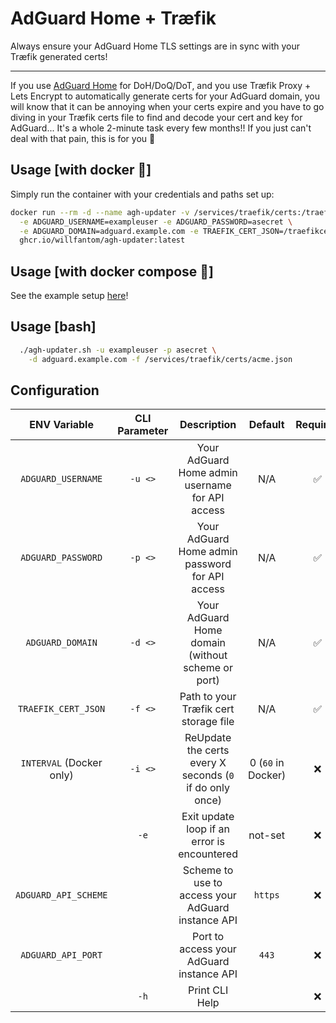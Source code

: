 # AdGuard Home + Træfik

Always ensure your AdGuard Home TLS settings are in sync with your Træfik generated certs!

---

If you use [AdGuard Home](https://github.com/AdguardTeam/AdGuardHome) for DoH/DoQ/DoT, and you use Træfik Proxy + Lets Encrypt to automatically generate certs for your AdGuard domain, you will know that it can be annoying when your certs expire and you have to go diving in your Træfik certs file to find and decode your cert and key for AdGuard... It's a whole 2-minute task every few months!! If you just can't deal with that pain, this is for you 🫵

## Usage [with docker 🐳]

Simply run the container with your credentials and paths set up:

```bash
docker run --rm -d --name agh-updater -v /services/traefik/certs:/traefikcerts:ro \
  -e ADGUARD_USERNAME=exampleuser -e ADGUARD_PASSWORD=asecret \
  -e ADGUARD_DOMAIN=adguard.example.com -e TRAEFIK_CERT_JSON=/traefikcerts/acme.json \
  ghcr.io/willfantom/agh-updater:latest
```

## Usage [with docker compose 🐳]

See the example setup [here](/example/docker-compose.yml)!

## Usage [bash]

```bash
  ./agh-updater.sh -u exampleuser -p asecret \
    -d adguard.example.com -f /services/traefik/certs/acme.json
```

## Configuration

|       ENV Variable       | CLI Parameter |                       Description                        |      Default       | Required |
| :----------------------: | :-----------: | :------------------------------------------------------: | :----------------: | :------: |
|    `ADGUARD_USERNAME`    |    `-u <>`    |     Your AdGuard Home admin username for API access      |        N/A         |    ✅     |
|    `ADGUARD_PASSWORD`    |    `-p <>`    |     Your AdGuard Home admin password for API access      |        N/A         |    ✅     |
|     `ADGUARD_DOMAIN`     |    `-d <>`    |    Your AdGuard Home domain (without scheme or port)     |        N/A         |    ✅     |
|   `TRAEFIK_CERT_JSON`    |    `-f <>`    |          Path to your Træfik cert storage file           |        N/A         |    ✅     |
| `INTERVAL` (Docker only) |    `-i <>`    | ReUpdate the certs every X seconds (`0` if do only once) | 0 (`60` in Docker) |    ❌     |
|                          |     `-e`      |       Exit update loop if an error is encountered        |      not-set       |    ❌     |
|   `ADGUARD_API_SCHEME`   |               |    Scheme to use to access your AdGuard instance API     |      `https`       |    ❌     |
|    `ADGUARD_API_PORT`    |               |         Port to access your AdGuard instance API         |       `443`        |    ❌     |
|                          |     `-h`      |                      Print CLI Help                      |                    |    ❌     |